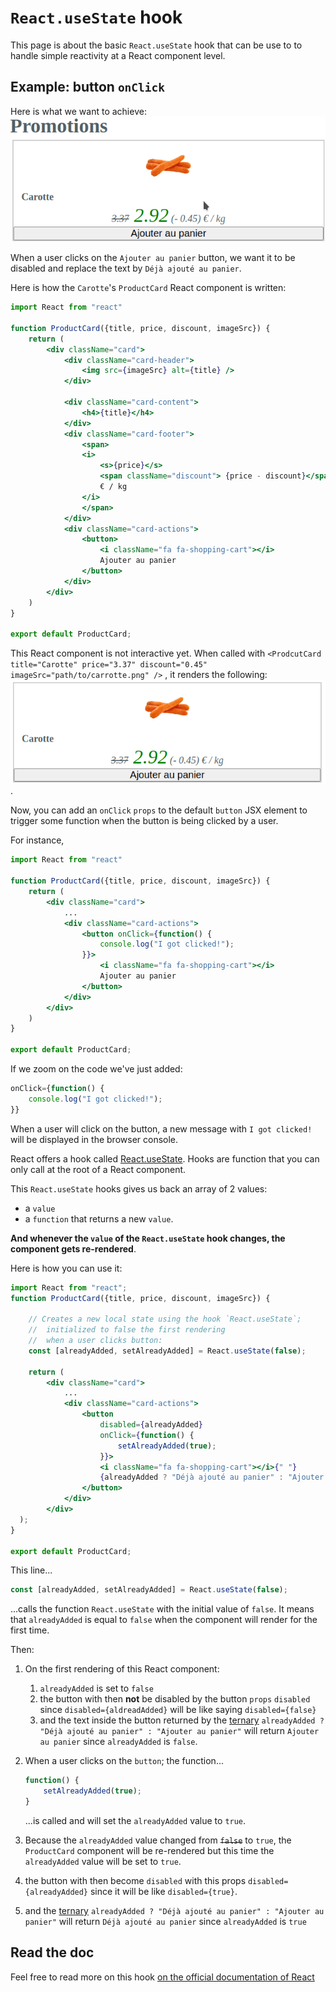 # `React.useState` hook

This page is about the basic `React.useState` hook that can be use to to handle simple reactivity at a React component level.

## Example: button `onClick`

Here is what we want to achieve:
![onClick](../images/onclick-button.gif)

When a user clicks on the `Ajouter au panier` button, we want it to be disabled and
replace the text by `Déjà ajouté au panier`.

Here is how the `Carotte`'s `ProductCard` React component is written:

```jsx
import React from "react"

function ProductCard({title, price, discount, imageSrc}) {
    return (
        <div className="card">
            <div className="card-header">
                <img src={imageSrc} alt={title} />
            </div>

            <div className="card-content">
                <h4>{title}</h4>
            </div>
            <div className="card-footer">
                <span>
                <i>
                    <s>{price}</s>
                    <span className="discount"> {price - discount}</span> (- {discount})
                    € / kg
                </i>
                </span>
            </div>
            <div className="card-actions">
                <button>
                    <i className="fa fa-shopping-cart"></i>
                    Ajouter au panier
                </button>
            </div>
        </div>
    )
}

export default ProductCard;
```

This React component is not interactive yet. When called with `<ProdcutCard title="Carotte" price="3.37" discount="0.45" imageSrc="path/to/carrotte.png" />` , it renders the following:
![carotte-product-card.png](../images/before-click-add-to-basket.png).

Now, you can add an `onClick` `props` to the default `button` JSX element to trigger some function when the button is being clicked by a user.

For instance,

```jsx
import React from "react"

function ProductCard({title, price, discount, imageSrc}) {
    return (
        <div className="card">
            ...
            <div className="card-actions">
                <button onClick={function() {
                    console.log("I got clicked!");
                }}>
                    <i className="fa fa-shopping-cart"></i>
                    Ajouter au panier
                </button>
            </div>
        </div>
    )
}

export default ProductCard;
```

If we zoom on the code we've just added:

```jsx
onClick={function() {
    console.log("I got clicked!");
}}
```

When a user will click on the button, a new message with `I got clicked!` will be displayed in the browser console.

React offers a hook called [React.useState](https://react.dev/reference/react/useState).
Hooks are function that you can only call at the root of a React component.

This `React.useState` hooks gives us back an array of 2 values:

- a `value`
- a `function` that returns a new `value`.

**And whenever the `value` of the `React.useState` hook changes, the component gets re-rendered**.

Here is how you can use it:

```jsx
import React from "react";
function ProductCard({title, price, discount, imageSrc}) {

    // Creates a new local state using the hook `React.useState`;
    //  initialized to false the first rendering
    //  when a user clicks button:
    const [alreadyAdded, setAlreadyAdded] = React.useState(false);

    return (
        <div className="card">
            ...
            <div className="card-actions">
                <button
                    disabled={alreadyAdded}
                    onClick={function() {
                        setAlreadyAdded(true);
                    }}>
                    <i className="fa fa-shopping-cart"></i>{" "}
                    {alreadyAdded ? "Déjà ajouté au panier" : "Ajouter au panier"}
                </button>
            </div>
        </div>
  );
}

export default ProductCard;
```

This line...

```jsx
const [alreadyAdded, setAlreadyAdded] = React.useState(false);
```

...calls the function `React.useState` with the initial value of `false`.
It means that `alreadyAdded` is equal to `false` when the component will render for the first time.

Then:

1. On the first rendering of this React component:
   1. `alreadyAdded` is set to `false`
   2. the button with then **not** be disabled by the button `props` `disabled` since `disabled={aldreadAdded}` will be like saying `disabled={false}`
   3. and the text inside the button returned by the [ternary](https://developer.mozilla.org/en-US/docs/Web/JavaScript/Reference/Operators/Conditional_operator) `alreadyAdded ? "Déjà ajouté au panier" : "Ajouter au panier"` will return `Ajouter au panier` since `alreadyAdded` is `false`.

2. When a user clicks on the `button`; the function...

    ```jsx
    function() {
        setAlreadyAdded(true);
    }
    ```

    ...is called and will set the `alreadyAdded` value to `true`.
3. Because the `alreadyAdded` value changed from ~~`false`~~ to `true`, the `ProductCard` component will be re-rendered but this time the `alreadyAdded` value will be set to `true`.
4. the button with then become `disabled` with this props `disabled={alreadyAdded}` since it will be like `disabled={true}`.
5. and the [ternary](https://developer.mozilla.org/en-US/docs/Web/JavaScript/Reference/Operators/Conditional_operator) `alreadyAdded ? "Déjà ajouté au panier" : "Ajouter au panier"` will return `Déjà ajouté au panier` since `alreadyAdded` is `true`

## Read the doc

Feel free to read more on this hook [on the official documentation of React](https://react.dev/reference/react/useState)
